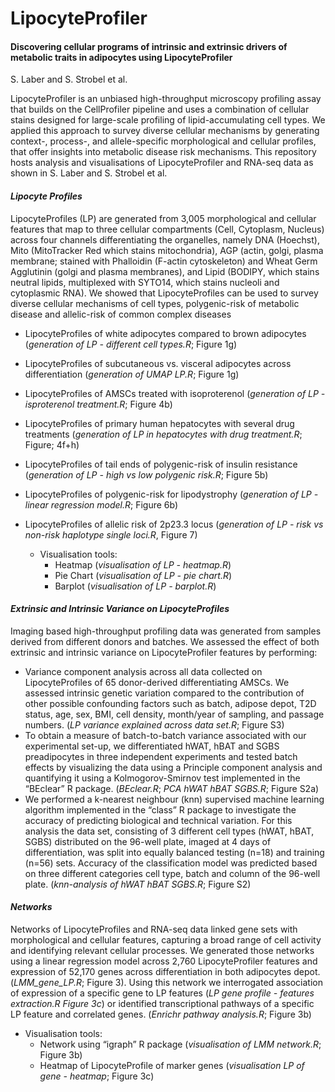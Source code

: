 # LipocyteProfiler
#### Discovering cellular programs of intrinsic and extrinsic drivers of metabolic traits in adipocytes using LipocyteProfiler
S. Laber and S. Strobel et al.

LipocyteProfiler is an unbiased high-throughput microscopy profiling assay that builds on the CellProfiler pipeline and uses a combination of cellular stains designed for large-scale profiling of lipid-accumulating cell types. We applied this approach to survey diverse cellular mechanisms by generating context-, process-, and allele-specific morphological and cellular profiles, that offer insights into metabolic disease risk mechanisms. This repository hosts analysis and visualisations of LipocyteProfiler and RNA-seq data as shown in S. Laber and S. Strobel et al.

#### _Lipocyte Profiles_
LipocyteProfiles (LP) are generated from 3,005 morphological and cellular features that map to three cellular compartments (Cell, Cytoplasm, Nucleus) across four channels differentiating the organelles, namely DNA (Hoechst), Mito (MitoTracker Red which stains mitochondria), AGP (actin, golgi, plasma membrane; stained with Phalloidin (F-actin cytoskeleton) and Wheat Germ Agglutinin (golgi and plasma membranes), and Lipid (BODIPY, which stains neutral lipids, multiplexed with SYTO14, which stains nucleoli and cytoplasmic RNA). We showed that LipocyteProfiles can be used to survey diverse cellular mechanisms of cell types, polygenic-risk of metabolic disease and allelic-risk of common complex diseases

- LipocyteProfiles of white adipocytes compared to brown adipocytes (_generation of LP - different cell types.R_; Figure 1g)
- LipocyteProfiles of subcutaneous vs. visceral adipocytes across differentiation (_generation of UMAP LP.R_; Figure 1g)
- LipocyteProfiles of AMSCs treated with isoproterenol (_generation of LP - isproterenol treatment.R_; Figure 4b)
- LipocyteProfiles of primary human hepatocytes with several drug treatments (_generation of LP in hepatocytes with drug treatment.R_; Figure; 4f+h) 
- LipocyteProfiles of tail ends of polygenic-risk of insulin resistance (_generation of LP - high vs low polygenic risk.R_; Figure 5b)  
- LipocyteProfiles of polygenic-risk for lipodystrophy (_generation of LP - linear regression model.R_; Figure 6b)
- LipocyteProfiles of allelic risk of 2p23.3 locus (_generation of LP - risk vs non-risk haplotype single loci.R_,  Figure 7)
 
    - Visualisation tools: 
        - Heatmap (_visualisation of LP - heatmap.R_)
        - Pie Chart (_visualisation of LP - pie chart.R_)
        - Barplot (_visualisation of LP - barplot.R_)

#### _Extrinsic and Intrinsic Variance on LipocyteProfiles_
Imaging based high-throughput profiling data was generated from samples derived from different donors and batches. We assessed the effect of both extrinsic and intrinsic variance on LipocyteProfiler features by performing:
- Variance component analysis across all data collected on LipocyteProfiles of 65 donor-derived differentiating AMSCs. We assessed intrinsic genetic variation compared to the contribution of other possible confounding factors such as batch, adipose depot, T2D status, age, sex, BMI, cell density, month/year of sampling, and passage numbers. (_LP variance explained across data set.R_; Figure S3)
- To obtain a measure of batch-to-batch variance associated with our experimental set-up, we differentiated hWAT, hBAT and SGBS preadipocytes in three independent experiments and tested batch effects by visualizing the data using a Principle component analysis and quantifying it using a Kolmogorov-Smirnov test implemented in the “BEclear” R package. (_BEclear.R_; _PCA hWAT hBAT SGBS.R_; Figure S2a)
- We performed a k-nearest neighbour (knn) supervised machine learning algorithm implemented in the “class” R package to investigate the accuracy of predicting biological and technical variation. For this analysis the data set, consisting of 3 different cell types (hWAT, hBAT, SGBS) distributed on the 96-well plate, imaged at 4 days of differentiation, was split into equally balanced testing (n=18) and training (n=56) sets. Accuracy of the classification model was predicted based on three different categories cell type, batch and column of the 96-well plate. (_knn-analysis of hWAT hBAT SGBS.R_; Figure S2)

#### _Networks_
Networks of LipocyteProfiles and RNA-seq data linked gene sets with morphological and cellular features, capturing a broad range of cell activity and identifying relevant cellular processes. We generated those networks using a linear regression model across 2,760 LipocyteProfiler features and expression of 52,170 genes across differentiation in both adipocytes depot. (_LMM_gene_LP.R_; Figure 3). Using this network we interrogated association of expression of a specific gene to LP features (_LP gene profile - features extraction.R Figure 3c_) or identified transcriptional pathways of a specific LP feature and correlated genes. (_Enrichr pathway analysis.R_; Figure 3b)

   - Visualisation tools: 
        - Network using “igraph” R package (_visualisation of LMM network.R_; Figure 3b) 
        - Heatmap of LipocyteProfile of marker genes (_visualisation LP of gene - heatmap_; Figure 3c)




